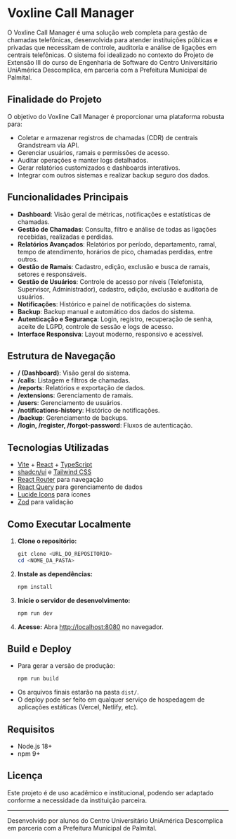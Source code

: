 # Voxline Call Manager

O Voxline Call Manager é uma solução web completa para gestão de chamadas telefônicas, desenvolvida para atender instituições públicas e privadas que necessitam de controle, auditoria e análise de ligações em centrais telefônicas. O sistema foi idealizado no contexto do Projeto de Extensão III do curso de Engenharia de Software do Centro Universitário UniAmérica Descomplica, em parceria com a Prefeitura Municipal de Palmital.

## Finalidade do Projeto

O objetivo do Voxline Call Manager é proporcionar uma plataforma robusta para:

- Coletar e armazenar registros de chamadas (CDR) de centrais Grandstream via API.
- Gerenciar usuários, ramais e permissões de acesso.
- Auditar operações e manter logs detalhados.
- Gerar relatórios customizados e dashboards interativos.
- Integrar com outros sistemas e realizar backup seguro dos dados.

## Funcionalidades Principais

- **Dashboard**: Visão geral de métricas, notificações e estatísticas de chamadas.
- **Gestão de Chamadas**: Consulta, filtro e análise de todas as ligações recebidas, realizadas e perdidas.
- **Relatórios Avançados**: Relatórios por período, departamento, ramal, tempo de atendimento, horários de pico, chamadas perdidas, entre outros.
- **Gestão de Ramais**: Cadastro, edição, exclusão e busca de ramais, setores e responsáveis.
- **Gestão de Usuários**: Controle de acesso por níveis (Telefonista, Supervisor, Administrador), cadastro, edição, exclusão e auditoria de usuários.
- **Notificações**: Histórico e painel de notificações do sistema.
- **Backup**: Backup manual e automático dos dados do sistema.
- **Autenticação e Segurança**: Login, registro, recuperação de senha, aceite de LGPD, controle de sessão e logs de acesso.
- **Interface Responsiva**: Layout moderno, responsivo e acessível.

## Estrutura de Navegação

- **/ (Dashboard)**: Visão geral do sistema.
- **/calls**: Listagem e filtros de chamadas.
- **/reports**: Relatórios e exportação de dados.
- **/extensions**: Gerenciamento de ramais.
- **/users**: Gerenciamento de usuários.
- **/notifications-history**: Histórico de notificações.
- **/backup**: Gerenciamento de backups.
- **/login, /register, /forgot-password**: Fluxos de autenticação.

## Tecnologias Utilizadas

- [Vite](https://vitejs.dev/) + [React](https://react.dev/) + [TypeScript](https://www.typescriptlang.org/)
- [shadcn/ui](https://ui.shadcn.com/) e [Tailwind CSS](https://tailwindcss.com/)
- [React Router](https://reactrouter.com/) para navegação
- [React Query](https://tanstack.com/query/latest) para gerenciamento de dados
- [Lucide Icons](https://lucide.dev/) para ícones
- [Zod](https://zod.dev/) para validação

## Como Executar Localmente

1. **Clone o repositório:**
   ```powershell
   git clone <URL_DO_REPOSITORIO>
   cd <NOME_DA_PASTA>
   ```
2. **Instale as dependências:**
   ```powershell
   npm install
   ```
3. **Inicie o servidor de desenvolvimento:**
   ```powershell
   npm run dev
   ```
4. **Acesse:**
   Abra [http://localhost:8080](http://localhost:8080) no navegador.

## Build e Deploy

- Para gerar a versão de produção:
  ```powershell
  npm run build
  ```
- Os arquivos finais estarão na pasta `dist/`.
- O deploy pode ser feito em qualquer serviço de hospedagem de aplicações estáticas (Vercel, Netlify, etc).

## Requisitos

- Node.js 18+
- npm 9+

## Licença

Este projeto é de uso acadêmico e institucional, podendo ser adaptado conforme a necessidade da instituição parceira.

---

Desenvolvido por alunos do Centro Universitário UniAmérica Descomplica em parceria com a Prefeitura Municipal de Palmital.
